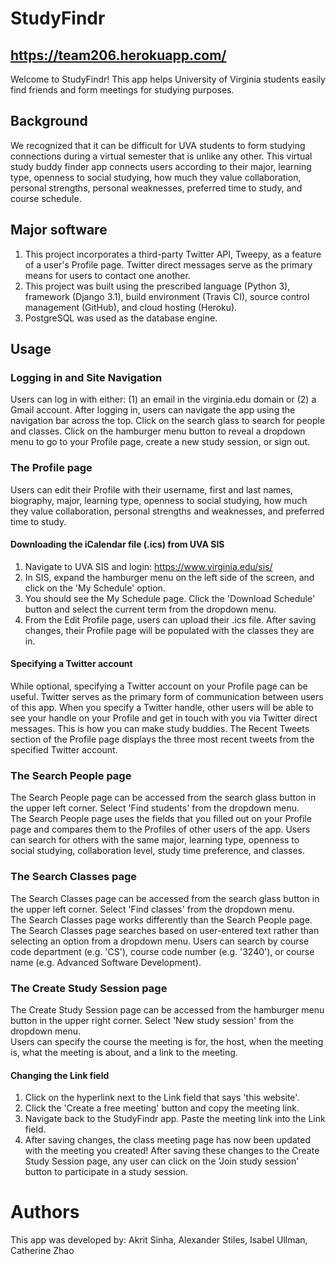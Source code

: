 # StudyFindr 
## https://team206.herokuapp.com/
Welcome to StudyFindr! This app helps University of Virginia students easily find friends and form meetings for studying purposes.
## Background
We recognized that it can be difficult for UVA students to form studying connections during a virtual semester that is unlike any other. This virtual study buddy finder app connects users according to their major, learning type, openness to social studying, how much they value collaboration, personal strengths, personal weaknesses, preferred time to study, and course schedule. 
## Major software
1. This project incorporates a third-party Twitter API, Tweepy, as a feature of a user's Profile page. Twitter direct messages serve as the primary means for users to contact one another. 
2. This project was built using the prescribed language (Python 3), framework (Django 3.1), build environment (Travis CI), source control management (GitHub), and cloud hosting (Heroku). 
3. PostgreSQL was used as the database engine. 
## Usage
### Logging in and Site Navigation
Users can log in with either: (1) an email in the virginia.edu domain or (2) a Gmail account. After logging in, users can navigate the app using the navigation bar across the top. Click on the search glass to search for people and classes. Click on the hamburger menu button to reveal a dropdown menu to go to your Profile page, create a new study session, or sign out. 
### The Profile page
Users can edit their Profile with their username, first and last names, biography, major, learning type, openness to social studying, how much they value collaboration, personal strengths and weaknesses, and preferred time to study. 
#### Downloading the iCalendar file (.ics) from UVA SIS
1. Navigate to UVA SIS and login: https://www.virginia.edu/sis/
2. In SIS, expand the hamburger menu on the left side of the screen, and click on the 'My Schedule' option. 
3. You should see the My Schedule page. Click the 'Download Schedule' button and select the current term from the dropdown menu.   
4. From the Edit Profile page, users can upload their .ics file. After saving changes, their Profile page will be populated with the classes they are in. 
#### Specifying a Twitter account
While optional, specifying a Twitter account on your Profile page can be useful. Twitter serves as the primary form of communication between users of this app. When you specify a Twitter handle, other users will be able to see your handle on your Profile and get in touch with you via Twitter direct messages. This is how you can make study buddies. The Recent Tweets section of the Profile page displays the three most recent tweets from the specified Twitter account. 
### The Search People page
The Search People page can be accessed from the search glass button in the upper left corner. Select 'Find students' from the dropdown menu.  
The Search People page uses the fields that you filled out on your Profile page and compares them to the Profiles of other users of the app. Users can search for others with the same major, learning type, openness to social studying, collaboration level, study time preference, and classes.
### The Search Classes page
The Search Classes page can be accessed from the search glass button in the upper left corner. Select 'Find classes' from the dropdown menu.  
The Search Classes page works differently than the Search People page. The Search Classes page searches based on user-entered text rather than selecting an option from a dropdown menu. Users can search by course code department (e.g. 'CS'), course code number (e.g. '3240'), or course name (e.g. Advanced Software Development).
### The Create Study Session page
The Create Study Session page can be accessed from the hamburger menu button in the upper right corner. Select 'New study session' from the dropdown menu.  
Users can specify the course the meeting is for, the host, when the meeting is, what the meeting is about, and a link to the meeting. 
#### Changing the Link field
1. Click on the hyperlink next to the Link field that says 'this website'. 
2. Click the 'Create a free meeting' button and copy the meeting link.
3. Navigate back to the StudyFindr app. Paste the meeting link into the Link field. 
4. After saving changes, the class meeting page has now been updated with the meeting you created! After saving these changes to the Create Study Session page, any user can click on the 'Join study session' button to participate in a study session. 
# Authors
This app was developed by:
Akrit Sinha, Alexander Stiles, Isabel Ullman, Catherine Zhao
